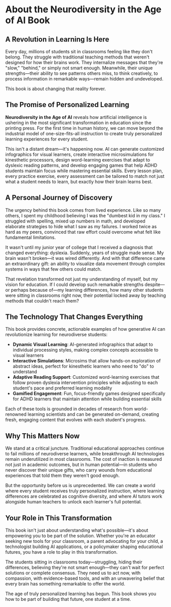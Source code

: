 # About the Neurodiversity in the Age of AI Book

## A Revolution in Learning Is Here

Every day, millions of students sit in classrooms feeling like they don't belong. They struggle with traditional teaching methods that weren't designed for how their brains work. They internalize messages that they're "slow," "behind," or simply not smart enough. Meanwhile, their unique strengths—their ability to see patterns others miss, to think creatively, to process information in remarkable ways—remain hidden and undeveloped.

This book is about changing that reality forever.

## The Promise of Personalized Learning

**Neurodiversity in the Age of AI** reveals how artificial intelligence is ushering in the most significant transformation in education since the printing press. For the first time in human history, we can move beyond the industrial model of one-size-fits-all instruction to create truly personalized learning experiences for every student.

This isn't a distant dream—it's happening now. AI can generate customized infographics for visual learners, create interactive microsimulations for kinesthetic processors, design word-learning exercises that adapt to dyslexic reading patterns, and develop engaging games that help ADHD students maintain focus while mastering essential skills. Every lesson plan, every practice exercise, every assessment can be tailored to match not just what a student needs to learn, but exactly how their brain learns best.

## A Personal Journey of Discovery

The urgency behind this book comes from lived experience. Like so many others, I spent my childhood believing I was the "dumbest kid in my class." I struggled with spelling, mixed up numbers in math, and developed elaborate strategies to hide what I saw as my failures. I worked twice as hard as my peers, convinced that raw effort could overcome what felt like fundamental limitations.

It wasn't until my junior year of college that I received a diagnosis that changed everything: dyslexia. Suddenly, years of struggle made sense. My brain wasn't broken—it was wired differently. And with that difference came an extraordinary gift: an ability to visualize data movement through complex systems in ways that few others could match.

That revelation transformed not just my understanding of myself, but my vision for education. If I could develop such remarkable strengths despite—or perhaps because of—my learning differences, how many other students were sitting in classrooms right now, their potential locked away by teaching methods that couldn't reach them?

## The Technology That Changes Everything

This book provides concrete, actionable examples of how generative AI can revolutionize learning for neurodiverse students:

- **Dynamic Visual Learning**: AI-generated infographics that adapt to individual processing styles, making complex concepts accessible to visual learners
- **Interactive Simulations**: Microsims that allow hands-on exploration of abstract ideas, perfect for kinesthetic learners who need to "do" to understand
- **Adaptive Reading Support**: Customized word-learning exercises that follow proven dyslexia intervention principles while adjusting to each student's pace and preferred learning modality
- **Gamified Engagement**: Fun, focus-friendly games designed specifically for ADHD learners that maintain attention while building essential skills

Each of these tools is grounded in decades of research from world-renowned learning scientists and can be generated on-demand, creating fresh, engaging content that evolves with each student's progress.

## Why This Matters Now

We stand at a critical juncture. Traditional educational approaches continue to fail millions of neurodiverse learners, while breakthrough AI technologies remain underutilized in most classrooms. The cost of inaction is measured not just in academic outcomes, but in human potential—in students who never discover their unique gifts, who carry wounds from educational experiences that told them they weren't good enough.

But the opportunity before us is unprecedented. We can create a world where every student receives truly personalized instruction, where learning differences are celebrated as cognitive diversity, and where AI tutors work alongside human teachers to unlock each learner's full potential.

## Your Role in This Transformation

This book isn't just about understanding what's possible—it's about empowering you to be part of the solution. Whether you're an educator seeking new tools for your classroom, a parent advocating for your child, a technologist building AI applications, or a policymaker shaping educational futures, you have a role to play in this transformation.

The students sitting in classrooms today—struggling, hiding their differences, believing they're not smart enough—they can't wait for perfect solutions or complete consensus. They need us to act now, with compassion, with evidence-based tools, and with an unwavering belief that every brain has something remarkable to offer the world.

The age of truly personalized learning has begun. This book shows you how to be part of building that future, one student at a time.